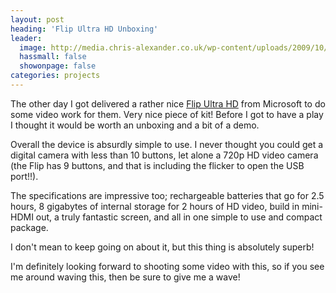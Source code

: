 ```yaml
---
layout: post
heading: 'Flip Ultra HD Unboxing'
leader:
  image: http://media.chris-alexander.co.uk/wp-content/uploads/2009/10/STA60014a.jpg
  hassmall: false
  showonpage: false
categories: projects
---
```


The other day I got delivered a rather nice [Flip Ultra HD](https://web.archive.org/web/20090110175926/http://www.theflip.com/products_flip_ultra.shtml#scene=sceneUltraHD) from Microsoft to do some video work for them. Very nice piece of kit! Before I got to have a play I thought it would be worth an unboxing and a bit of a demo.

Overall the device is absurdly simple to use. I never thought you could get a digital camera with less than 10 buttons, let alone a 720p HD video camera (the Flip has 9 buttons, and that is including the flicker to open the USB port!!).

The specifications are impressive too; rechargeable batteries that go for 2.5 hours, 8 gigabytes of internal storage for 2 hours of HD video, build in mini-HDMI out, a truly fantastic screen, and all in one simple to use and compact package.

I don't mean to keep going on about it, but this thing is absolutely superb!

I'm definitely looking forward to shooting some video with this, so if you see me around waving this, then be sure to give me a wave!<br> 

<!-- Replace missing image from http://media.chris-alexander.co.uk/wp-content/uploads/2009/10/STA60004a.jpg -->

<!-- Replace missing image from http://media.chris-alexander.co.uk/wp-content/uploads/2009/10/STA60005a.jpg -->

<!-- Replace missing image from http://media.chris-alexander.co.uk/wp-content/uploads/2009/10/STA60006a.jpg -->

<!-- Replace missing image from http://media.chris-alexander.co.uk/wp-content/uploads/2009/10/STA60007a.jpg -->

<!-- Replace missing image from http://media.chris-alexander.co.uk/wp-content/uploads/2009/10/STA60008a.jpg -->

<!-- Replace missing image from http://media.chris-alexander.co.uk/wp-content/uploads/2009/10/STA60009a.jpg -->

<!-- Replace missing image from http://media.chris-alexander.co.uk/wp-content/uploads/2009/10/STA60010a.jpg -->

<!-- Replace missing image from http://media.chris-alexander.co.uk/wp-content/uploads/2009/10/STA60011a.jpg -->

<!-- Replace missing image from http://media.chris-alexander.co.uk/wp-content/uploads/2009/10/STA60012a.jpg -->

<!-- Replace missing image from http://media.chris-alexander.co.uk/wp-content/uploads/2009/10/STA60013a.jpg -->

<!-- Replace missing image from http://media.chris-alexander.co.uk/wp-content/uploads/2009/10/STA60014a.jpg -->

<!-- Replace missing image from http://media.chris-alexander.co.uk/wp-content/uploads/2009/10/STA60016a.jpg -->
